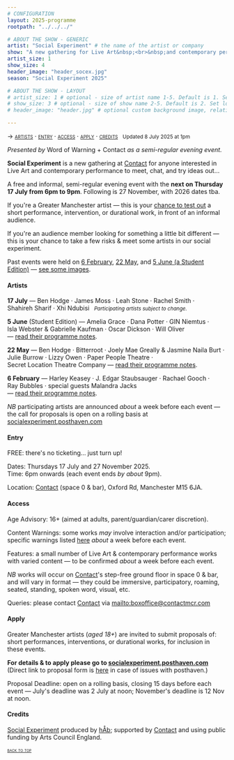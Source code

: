 ```yaml
---
# CONFIGURATION
layout: 2025-programme
rootpath: "../../../"

# ABOUT THE SHOW - GENERIC
artist: "Social Experiment" # the name of the artist or company
show: "A new gathering for Live Art&nbsp;<br>&nbsp;and contemporary performance." # the name of the show
artist_size: 1
show_size: 4
header_image: "header_socex.jpg"  
season: "Social Experiment 2025"

# ABOUT THE SHOW - LAYOUT
# artist_size: 1 # optional - size of artist name 1-5. Default is 1. Set longer names to lower values
# show_size: 3 # optional - size of show name 2-5. Default is 2. Set longer names to lower values
# header_image: "header.jpg" # optional custom background image, relative to current page

---
```

<span style='font-variant: small-caps'>→ [artists](/socialexperiment/#artists) · [entry](/socialexperiment/#entry) · [access](/socialexperiment/#access) · [apply](/socialexperiment/#apply) · [credits](/socialexperiment/#credits)</span>&ensp; <small>Updated 8 July 2025 at 1pm</small>          
         
*Presented by* Word of Warning + Contact *as a semi-regular evening event.*         
         
**Social Experiment** is a new gathering at <a href="https://contactmcr.com" target="_blank">Contact</a> for anyone interested in Live Art and contemporary performance to meet, chat, and try ideas out…         
          
A free and informal, semi-regular evening event with the **next on Thursday 17 July from 6pm to 9pm**. Following is 27 November, with 2026 dates tba.          
         
If you're a Greater Manchester artist — this is your <a href="https://socialexperiment.posthaven.com" target="_blank">chance to test out</a> a short performance, intervention, or durational work, in front of an informal audience.         
         
If you're an audience member looking for something a little bit different — this is your chance to take a few risks & meet some artists in our social experiment.         
         
Past events were held on [6 February](/socialexperiment/feb2025), [22 May](/socialexperiment/may2025), and [5 June (a Student Edition)](/socialexperiment/studentedition) — [see some images](/galleries/2025-socex).         
         
#### Artists        
**17 July** — Ben&nbsp;Hodge&nbsp;· James&nbsp;Moss&nbsp;· Leah&nbsp;Stone&nbsp;· Rachel&nbsp;Smith&nbsp;· Shahireh&nbsp;Sharif&nbsp;· Xhi&nbsp;Ndubisi&ensp; <small>*Participating&nbsp;artists subject&nbsp;to&nbsp;change.*</small>         
         
**5 June** (Student Edition) — Amelia&nbsp;Grace&nbsp;· Dana&nbsp;Potter&nbsp;· GIN&nbsp;Niemtus&nbsp;· Isla&nbsp;Webster&nbsp;& Gabrielle&nbsp;Kaufman&nbsp;· Oscar&nbsp;Dickson&nbsp;· Will&nbsp;Oliver —&nbsp;[read&nbsp;their&nbsp;programme&nbsp;notes](/socialexperiment/studentedition).         
          
**22 May** — Ben&nbsp;Hodge&nbsp;· Bitterroot&nbsp;· Joely&nbsp;Mae&nbsp;Greally&nbsp;& Jasmine&nbsp;Naila&nbsp;Burt&nbsp;· Julie&nbsp;Burrow&nbsp;· Lizzy&nbsp;Owen&nbsp;· Paper&nbsp;People&nbsp;Theatre&nbsp;· Secret&nbsp;Location&nbsp;Theatre&nbsp;Company —&nbsp;[read&nbsp;their&nbsp;programme&nbsp;notes](/socialexperiment/may2025).         
         
**6 February** — Harley&nbsp;Keasey&nbsp;· J.&nbsp;Edgar&nbsp;Staubsauger&nbsp;· Rachael&nbsp;Gooch&nbsp;· Ray&nbsp;Bubbles&nbsp;· special&nbsp;guests Malandra&nbsp;Jacks —&nbsp;[read&nbsp;their&nbsp;programme&nbsp;notes](/socialexperiment/feb2025).          
         
*NB* participating artists are announced *about* a week before each event — the call for proposals is open on a rolling basis at <a href="https://socialexperiment.posthaven.com" target="_blank">socialexperiment.posthaven.com</a>         
         
#### Entry         
FREE: there's no ticketing… just turn up!         
         
Dates: Thursdays 17 July and 27 November 2025.<br>Time: 6pm onwards (each event ends *by about* 9pm).         
          
Location: <a href="https://contactmcr.com/visit/getting-here" target="_blank">Contact</a> (space 0 & bar), Oxford Rd, Manchester M15 6JA.         
         
#### Access         
Age Advisory: 16+ (aimed at adults, parent/guardian/carer discretion).         
          
Content Warnings: some works *may* involve interaction and/or participation; specific warnings listed [here](/warnings) *about* a week before each event.         
          
Features: a small number of Live Art & contemporary performance works with varied content — to be confirmed *about* a week before each event.         
         
*NB* works will occur on <a href="https://contactmcr.com/visit/access" target="_blank">Contact</a>'s step-free ground floor in space 0 & bar, and will vary in format — they could be immersive, participatory, roaming, seated, standing, spoken word, visual, etc.         
         
Queries: please contact <a href="https://contactmcr.com/visit/access" target="_blank">Contact</a> via <mailto:boxoffice@contactmcr.com>        
                   
#### Apply        
Greater Manchester artists (*aged 18+*) are invited to submit proposals of: short performances, interventions, or durational works, for inclusion in these events.         
         
**For details & to apply please go to <a href="https://socialexperiment.posthaven.com" target="_blank">socialexperiment.posthaven.com</a>**<br>(Direct link to proposal form is <a href="https://forms.gle/rAnfSN2AQP5xv6e9A" target="_blank">here</a> in case of issues with posthaven.)         
         
Proposal Deadline: open on a rolling basis, closing 15 days before each event — July's deadline was 2 July at noon; November's deadline is 12 Nov at noon.          
         
#### Credits          
[Social Experiment](/hab/socialexperiment) produced by [hÅb](/hab); supported by <a href="https://contactmcr.com" target="_blank">Contact</a> and using public funding by Arts Council England.         
                 
<small><span style='font-variant: small-caps'>[back to top](/socialexperiment)</span></small>

